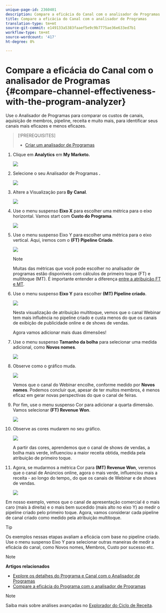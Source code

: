 ```yaml
---
unique-page-id: 2360401
description: Compare a eficácia do Canal com o analisador de Programas - Documentos de marketing - Documentação do produto
title: Compare a eficácia do Canal com o analisador de Programas
translation-type: tm+mt
source-git-commit: e149133a5383faaef5e9c9b7775ae36e633ed7b1
workflow-type: tm+mt
source-wordcount: '417'
ht-degree: 0%

---
```



# Compare a eficácia do Canal com o analisador de Programas {#compare-channel-effectiveness-with-the-program-analyzer}

Use o Analisador de Programas para comparar os custos de canais, aquisição de membros, pipeline, receita e muito mais, para identificar seus canais mais eficazes e menos eficazes.

>[!PREREQUISITES]
>
>* [Criar um analisador de Programas](create-a-program-analyzer.md)


1. Clique em **Analytics** em **My Marketo.**

   ![](assets/image2014-9-17-18-3a36-3a13.png)

1. Selecione o seu Analisador de Programas **.**

   ![](assets/image2014-9-17-18-3a36-3a40.png)

1. Altere a Visualização para **By** **Canal**.

   ![](assets/image2014-9-17-18-3a36-3a59.png)

1. Use o menu suspenso **Eixo X** para escolher uma métrica para o eixo horizontal. Vamos start com **Custo do Programa**.

   ![](assets/image2014-9-17-18-3a37-3a7.png)

1. Use o menu suspenso Eixo Y para escolher uma métrica para o eixo vertical. Aqui, iremos com o **(FT) Pipeline Criado**.

   ![](assets/image2014-9-17-18-3a37-3a50.png)

   >[!NOTE]
   >
   >Muitas das métricas que você pode escolher no analisador de programas estão disponíveis com cálculos de primeiro toque (FT) e multitoque (MT). É importante entender a diferença [entre a atribuição FT e MT](/help/marketo/product-docs/reporting/revenue-cycle-analytics/revenue-tools/attribution/understanding-attribution.md).

1. Use o menu suspenso **Eixo Y** para escolher **(MT) Pipeline criado**.

   ![](assets/image2014-9-17-18-3a39-3a5.png)

   Nesta visualização de atribuição multitoque, vemos que o canal Webinar tem mais influência no pipeline criado e custa menos do que os canais de exibição de publicidade online e de shows de vendas.

   Agora vamos adicionar mais duas dimensões!

1. Use o menu suspenso **Tamanho da bolha** para selecionar uma medida adicional, como **Novos nomes**.

   ![](assets/image2014-9-17-18-3a39-3a36.png)

1. Observe como o gráfico muda.

   ![](assets/image2014-9-17-18-3a39-3a55.png)

   Vemos que o canal do Webinar encolhe, conforme medido por **Novos nomes**. Podemos concluir que, apesar de ter muitos membros, é menos eficaz em gerar novas perspectivas do que o canal de feiras.

1. Por fim, use o menu suspenso Cor para adicionar a quarta dimensão. Vamos selecionar **(FT) Revenue** **Won**.

   ![](assets/image2014-9-17-18-3a41-3a7.png)

1. Observe as cores mudarem no seu gráfico.

   ![](assets/image2014-9-17-18-3a41-3a19.png)

   A partir das cores, aprendemos que o canal de shows de vendas, a bolha mais verde, influenciou a maior receita obtida, medida pela atribuição de primeiro toque.

1. Agora, se mudarmos a métrica Cor para **(MT) Revenue Won**, veremos que o canal de Anúncios online, agora o mais verde, influenciou mais a receita - ao longo do tempo_ do que os canais de Webinar e de shows de vendas.

   ![](assets/image2014-9-17-18-3a41-3a40.png)

Em nosso exemplo, vemos que o canal de apresentação comercial é o mais caro (mais à direita) e o mais bem sucedido (mais alto no eixo Y) ao medir o pipeline criado pelo primeiro toque. Agora, vamos considerar cada pipeline de canal criado como medido pela atribuição multitoque.

>[!TIP]
>
>Os exemplos nessas etapas avaliam a eficácia com base no pipeline criado. Use o menu suspenso Eixo Y para selecionar outras maneiras de medir a eficácia do canal, como Novos nomes, Membros, Custo por sucesso etc.

>[!NOTE]
>
>**Artigos relacionados**
>
>* [Explore os detalhes do Programa e Canal com o Analisador de Programas](explore-program-and-channel-details-with-the-program-analyzer.md)
>* [Compare a eficácia do Programa com o analisador de Programas](compare-program-effectiveness-with-the-program-analyzer.md)

>



>[!NOTE]
>
>Saiba mais sobre análises avançadas no [Explorador do Ciclo de Receita](http://docs.marketo.com/display/docs/revenue+cycle+analytics).
